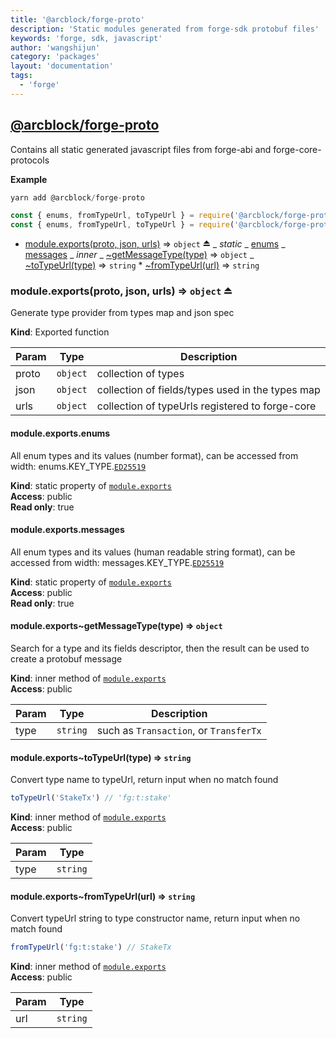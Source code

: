 ```yaml
---
title: '@arcblock/forge-proto'
description: 'Static modules generated from forge-sdk protobuf files'
keywords: 'forge, sdk, javascript'
author: 'wangshijun'
category: 'packages'
layout: 'documentation'
tags:
  - 'forge'
---
```



## [**@arcblock/forge-proto**](https://github.com/arcblock/forge-proto)

Contains all static generated javascript files from forge-abi and forge-core-protocols

**Example**  

```js
yarn add @arcblock/forge-proto

const { enums, fromTypeUrl, toTypeUrl } = require('@arcblock/forge-proto'); // full version, larger bundle
const { enums, fromTypeUrl, toTypeUrl } = require('@arcblock/forge-proto/lite'); // lite version, smaller bundle
```

* [module.exports(proto, json, urls)](#exp_module_@arcblock/forge-proto--module.exports) ⇒ `object` ⏏
      _ _static_
        _ [enums](#module_@arcblock/forge-proto--module.exports.enums)
        _ [messages](#module_@arcblock/forge-proto--module.exports.messages)
      _ _inner_
        _ [~getMessageType(type)](#module_@arcblock/forge-proto--module.exports..getMessageType) ⇒ `object`
        _ [~toTypeUrl(type)](#module_@arcblock/forge-proto--module.exports..toTypeUrl) ⇒ `string`
        \* [~fromTypeUrl(url)](#module_@arcblock/forge-proto--module.exports..fromTypeUrl) ⇒ `string`

### module.exports(proto, json, urls) ⇒ `object` ⏏

Generate type provider from types map and json spec

**Kind**: Exported function  

| Param | Type     | Description                                      |
| ----- | -------- | ------------------------------------------------ |
| proto | `object` | collection of types                              |
| json  | `object` | collection of fields/types used in the types map |
| urls  | `object` | collection of typeUrls registered to forge-core  |

#### module.exports.enums

All enum types and its values (number format), can be accessed from width: enums.KEY_TYPE.[`ED25519`](https://github.com/ArcBlock/forge-js/commit/ED25519)

**Kind**: static property of [`module.exports`](#exp_module_@arcblock/forge-proto--module.exports)  
**Access**: public  
**Read only**: true  

#### module.exports.messages

All enum types and its values (human readable string format), can be accessed from width: messages.KEY_TYPE.[`ED25519`](https://github.com/ArcBlock/forge-js/commit/ED25519)

**Kind**: static property of [`module.exports`](#exp_module_@arcblock/forge-proto--module.exports)  
**Access**: public  
**Read only**: true  

#### module.exports~getMessageType(type) ⇒ `object`

Search for a type and its fields descriptor, then the result can be used to create a protobuf message

**Kind**: inner method of [`module.exports`](#exp_module_@arcblock/forge-proto--module.exports)  
**Access**: public  

| Param | Type     | Description                            |
| ----- | -------- | -------------------------------------- |
| type  | `string` | such as `Transaction`, or `TransferTx` |

#### module.exports~toTypeUrl(type) ⇒ `string`

Convert type name to typeUrl, return input when no match found

```javascript
toTypeUrl('StakeTx') // 'fg:t:stake'
```

**Kind**: inner method of [`module.exports`](#exp_module_@arcblock/forge-proto--module.exports)  
**Access**: public  

| Param | Type     |
| ----- | -------- |
| type  | `string` |

#### module.exports~fromTypeUrl(url) ⇒ `string`

Convert typeUrl string to type constructor name, return input when no match found

```javascript
fromTypeUrl('fg:t:stake') // StakeTx
```

**Kind**: inner method of [`module.exports`](#exp_module_@arcblock/forge-proto--module.exports)  
**Access**: public  

| Param | Type     |
| ----- | -------- |
| url   | `string` |

  